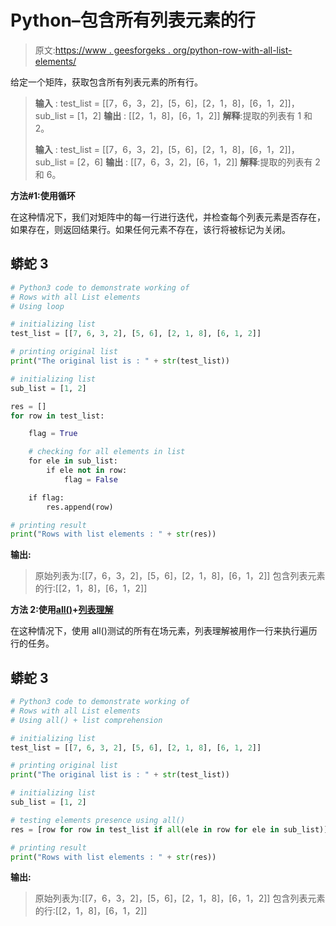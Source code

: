 # Python–包含所有列表元素的行

> 原文:[https://www . geesforgeks . org/python-row-with-all-list-elements/](https://www.geeksforgeeks.org/python-rows-with-all-list-elements/)

给定一个矩阵，获取包含所有列表元素的所有行。

> **输入** : test_list = [[7，6，3，2]，[5，6]，[2，1，8]，[6，1，2]]，sub_list = [1，2]
> **输出** : [[2，1，8]，[6，1，2]]
> **解释**:提取的列表有 1 和 2。
> 
> **输入** : test_list = [[7，6，3，2]，[5，6]，[2，1，8]，[6，1，2]]，sub_list = [2，6]
> **输出** : [[7，6，3，2]，[6，1，2]]
> **解释**:提取的列表有 2 和 6。

**方法#1:使用循环**

在这种情况下，我们对矩阵中的每一行进行迭代，并检查每个列表元素是否存在，如果存在，则返回结果行。如果任何元素不存在，该行将被标记为关闭。

## 蟒蛇 3

```py
# Python3 code to demonstrate working of
# Rows with all List elements
# Using loop

# initializing list
test_list = [[7, 6, 3, 2], [5, 6], [2, 1, 8], [6, 1, 2]]

# printing original list
print("The original list is : " + str(test_list))

# initializing list
sub_list = [1, 2]

res = []
for row in test_list:

    flag = True

    # checking for all elements in list
    for ele in sub_list:
        if ele not in row:
            flag = False

    if flag:
        res.append(row)

# printing result
print("Rows with list elements : " + str(res))
```

**输出:**

> 原始列表为:[[7，6，3，2]，[5，6]，[2，1，8]，[6，1，2]]
> 包含列表元素的行:[[2，1，8]，[6，1，2]]

**方法 2:使用**[**all()**](https://www.geeksforgeeks.org/any-all-in-python/)**+**[**列表理解**](https://www.geeksforgeeks.org/python-list-comprehension/)

在这种情况下，使用 all()测试的所有在场元素，列表理解被用作一行来执行遍历行的任务。

## 蟒蛇 3

```py
# Python3 code to demonstrate working of 
# Rows with all List elements
# Using all() + list comprehension

# initializing list
test_list = [[7, 6, 3, 2], [5, 6], [2, 1, 8], [6, 1, 2]]

# printing original list
print("The original list is : " + str(test_list))

# initializing list  
sub_list = [1, 2]

# testing elements presence using all()
res = [row for row in test_list if all(ele in row for ele in sub_list)]

# printing result 
print("Rows with list elements : " + str(res))
```

**输出:**

> 原始列表为:[[7，6，3，2]，[5，6]，[2，1，8]，[6，1，2]]
> 包含列表元素的行:[[2，1，8]，[6，1，2]]
